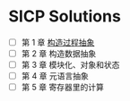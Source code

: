 # SICP Solutions

- [ ] 第 1 章 [构造过程抽象](https://github.com/jlzhjp/sicp-solutions/blob/main/chapter1.md)
- [ ] 第 2 章 构造数据抽象
- [ ] 第 3 章 模块化、对象和状态
- [ ] 第 4 章 元语言抽象
- [ ] 第 5 章 寄存器里的计算

